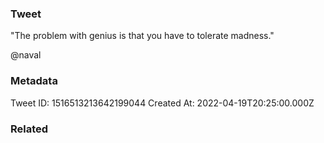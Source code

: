 ### Tweet
"The problem with genius is that you have to tolerate madness."

@naval

### Metadata
Tweet ID: 1516513213642199044
Created At: 2022-04-19T20:25:00.000Z

### Related

